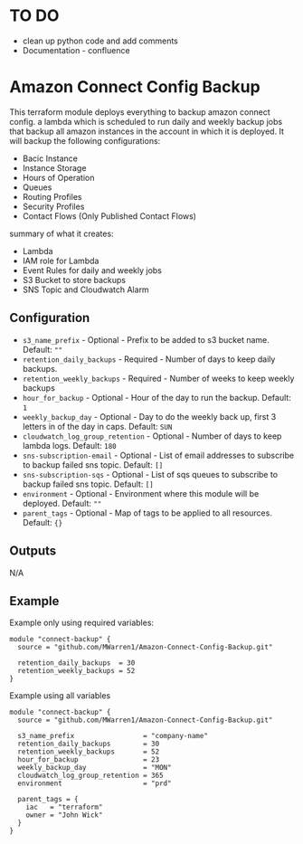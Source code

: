 # TO DO

- clean up python code and add comments
- Documentation - confluence
# Amazon Connect Config Backup

This terraform module deploys everything to backup amazon connect config. a lambda which is scheduled to run daily and weekly backup jobs that backup all amazon instances in the account in which it is deployed. It will backup the following configurations:

- Bacic Instance
- Instance Storage
- Hours of Operation
- Queues
- Routing Profiles
- Security Profiles
- Contact Flows (Only Published Contact Flows)

summary of what it creates:

- Lambda
- IAM role for Lambda
- Event Rules for daily and weekly jobs  
- S3 Bucket to store backups
- SNS Topic and Cloudwatch Alarm

## Configuration

- `s3_name_prefix` - Optional - Prefix to be added to s3 bucket name. Default: `""`
- `retention_daily_backups` - Required - Number of days to keep daily backups.
- `retention_weekly_backups` - Required - Number of weeks to keep weekly backups
- `hour_for_backup` - Optional - Hour of the day to run the backup. Default: `1`
- `weekly_backup_day` - Optional - Day to do the weekly back up, first 3 letters in of the day in caps. Default: `SUN`
- `cloudwatch_log_group_retention` - Optional - Number of days to keep lambda logs. Default: `180`
- `sns-subscription-email` - Optional - List of email addresses to subscribe to backup failed sns topic. Default: `[]`
- `sns-subscription-sqs` - Optional - List of sqs queues to subscribe to backup failed sns topic. Default: `[]`
- `environment` - Optional - Environment where this module will be deployed. Default: `""`
- `parent_tags` - Optional - Map of tags to be applied to all resources. Default: `{}`

## Outputs

N/A

## Example
Example only using required variables:
```
module "connect-backup" {
  source = "github.com/MWarren1/Amazon-Connect-Config-Backup.git"

  retention_daily_backups  = 30
  retention_weekly_backups = 52
}
```

Example using all variables
```
module "connect-backup" {
  source = "github.com/MWarren1/Amazon-Connect-Config-Backup.git"

  s3_name_prefix                 = "company-name"
  retention_daily_backups        = 30
  retention_weekly_backups       = 52
  hour_for_backup                = 23
  weekly_backup_day              = "MON"
  cloudwatch_log_group_retention = 365
  environment                    = "prd"
  
  parent_tags = {
    iac   = "terraform"
    owner = "John Wick"
  }
}
```